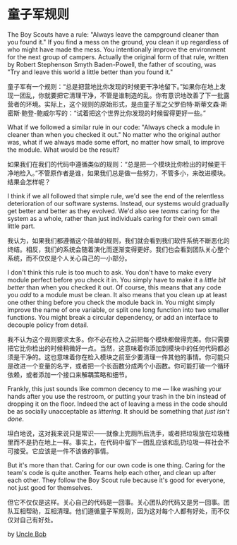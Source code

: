 # 童子军规则

The Boy Scouts have a rule: "Always leave the campground cleaner than you found it." If you find a mess on the ground, you clean it up regardless of who might have made the mess. You intentionally improve the environment for the next group of campers. Actually the original form of that rule, written by Robert Stephenson Smyth Baden-Powell, the father of scouting, was "Try and leave this world a little better than you found it."

童子军有一个规则：“总是把营地比你发现的时候更干净地留下。”如果你在地上发现一团乱，你就要把它清理干净，不管是谁制造的乱。你有意识地改善了下一批露营者的环境。实际上，这个规则的原始形式，是由童子军之父罗伯特·斯蒂文森·斯密斯·鲍登-鲍威尔写的：“试着把这个世界比你发现的时候留得更好一些。”

What if we followed a similar rule in our code: "Always check a module in cleaner than when you checked it out." No matter who the original author was, what if we always made some effort, no matter how small, to improve the module. What would be the result?

如果我们在我们的代码中遵循类似的规则：“总是把一个模块比你检出的时候更干净地检入。”不管原作者是谁，如果我们总是做一些努力，不管多小，来改进模块。结果会怎样呢？

I think if we all followed that simple rule, we'd see the end of the relentless deterioration of our software systems. Instead, our systems would gradually get better and better as they evolved. We'd also see *teams* caring for the system as a whole, rather than just individuals caring for their own small little part.

我认为，如果我们都遵循这个简单的规则，我们就会看到我们软件系统不断恶化的终结。相反，我们的系统会随着演化而逐渐变得更好。我们也会看到团队关心整个系统，而不仅仅是个人关心自己的一小部分。

I don't think this rule is too much to ask. You don't have to make every module perfect before you check it in. You simply have to make it a *little bit better* than when you checked it out. Of course, this means that any code you *add* to a module must be clean. It also means that you clean up at least one other thing before you check the module back in. You might simply improve the name of one variable, or split one long function into two smaller functions. You might break a circular dependency, or add an interface to decouple policy from detail.

我不认为这个规则要求太多。你不必在检入之前把每个模块都做得完美。你只需要把它比你检出的时候稍微好一点。当然，这意味着你添加到模块中的任何代码都必须是干净的。这也意味着你在检入模块之前至少要清理一件其他的事情。你可能只是改进一个变量的名字，或者把一个长函数分成两个小函数。你可能打破一个循环依赖，或者添加一个接口来解耦策略和细节。

Frankly, this just sounds like common decency to me — like washing your hands after you use the restroom, or putting your trash in the bin instead of dropping it on the floor. Indeed the act of leaving a mess in the code should be as socially unacceptable as *littering*. It should be something that *just isn't done*.

坦白地说，这对我来说只是常识——就像上完厕所后洗手，或者把垃圾放在垃圾桶里而不是扔在地上一样。事实上，在代码中留下一团乱应该和乱扔垃圾一样社会不可接受。它应该是一件不该做的事情。

But it's more than that. Caring for our own code is one thing. Caring for the team's code is quite another. Teams help each other, and clean up after each other. They follow the Boy Scout rule because it's good for everyone, not just good for themselves.

但它不仅仅是这样。关心自己的代码是一回事。关心团队的代码又是另一回事。团队互相帮助，互相清理。他们遵循童子军规则，因为这对每个人都有好处，而不仅仅对自己有好处。

by [Uncle Bob](http://programmer.97things.oreilly.com/wiki/index.php/Uncle_Bob)